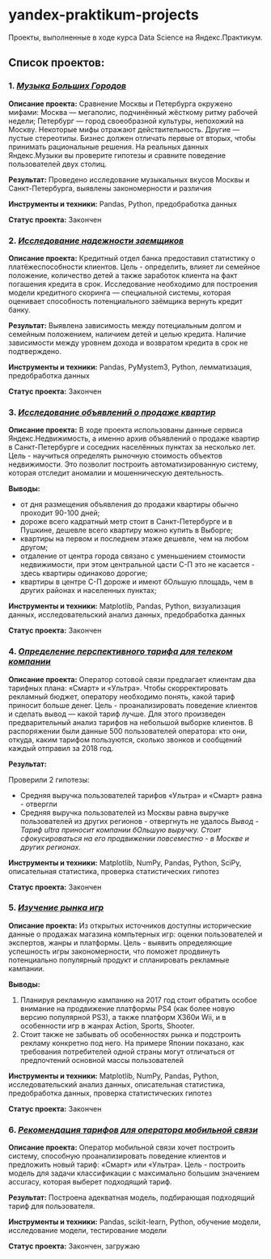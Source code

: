 # yandex-praktikum-projects
Проекты, выполненные в ходе курса Data Science на Яндекс.Практикум.

## Список проектов:
### 1. [*Музыка Больших Городов*](https://github.com/Andbunny/Yndxprctcm/tree/main/1%20Музыка%20больших%20городов)
**Описание проекта:**
Сравнение Москвы и Петербурга окружено мифами:
Москва — мегаполис, подчинённый жёсткому ритму рабочей недели;
Петербург — город своеобразной культуры, непохожий на Москву.
Некоторые мифы отражают действительность. Другие — пустые стереотипы. Бизнес должен отличать первые от вторых, чтобы принимать рациональные решения. На реальных данных Яндекс.Музыки вы проверите гипотезы и сравните поведение пользователей двух столиц.

**Результат:**
Проведено исследование музыкальных вкусов Москвы и Санкт-Петербурга, выявлены закономерности и различия

**Инструменты и техники:**
Pandas, Python, предобработка данных

**Статус проекта:**
Закончен
  
### 2. [*Исследование надежности заемщиков*](https://github.com/Andbunny/Yndxprctcm/tree/main/2%20Исследование%20надёжности%20заёмщиков)
**Описание проекта:**
Кредитный отдел банка предоставил статистику о платёжеспособности клиентов. Цель - определить, влияет ли семейное положение, количество детей а также заработок клиента на факт погашения кредита в срок. Исследование необходимо для построения модели кредитного скоринга — специальной системы, которая оценивает способность потенциального заёмщика вернуть кредит банку.

**Результат:**
Выявлена зависимость между потециальным долгом и семейным положением, наличием детей и целью кредита. Наличие зависимости между уровнем дохода и возвратом кредита в срок не подтверждено.

**Инструменты и техники:**
Pandas, PyMystem3, Python, лемматизация, предобработка данных

**Статус проекта:**
Закончен

### 3. [*Исследование объявлений о продаже квартир*](https://github.com/Andbunny/Yndxprctcm/tree/main/3%20Исследование%20объявлений%20о%20продаже%20квартир)
**Описание проекта:**
В ходе проекта использованы данные сервиса Яндекс.Недвижимость, а именно архив объявлений о продаже квартир в Санкт-Петербурге и соседних населённых пунктах за несколько лет. Цель - научиться определять рыночную стоимость объектов недвижимости. Это позволит построить автоматизированную систему, которая отследит аномалии и мошенническую деятельность.

**Выводы:**

- от дня размещения объявления до продажи квартиры обычно проходит 90-100 дней;
- дороже всего кадратный метр стоит в Санкт-Петербурге и в Пушкине, дешевле всего квартиру можно купить в Выборге;
- квартиры на первом и последнем этаже дешевле, чем на любом другом;
- отдаление от центра города связано с уменьшением стоимости недвижимости, при этом центральной цасти С-П это не касается - здесь квартиры одинаково дорогие;
- квартиры в центре С-П дороже и имеют бОльшую площадь, чем в других районах и населенных пунктах;

**Инструменты и техники:**
Matplotlib, Pandas, Python, визуализация данных, исследовательский анализ данных, предобработка данных

**Статус проекта:**
Закончен

### 4. [*Определение перспективного тарифа для телеком компании*](https://github.com/Andbunny/Yndxprctcm/tree/main/4%20Определение%20перспективного%20тарифа%20для%20телеком-компании)
**Описание проекта:**
Оператор сотовой связи предлагает клиентам два тарифных плана: «Смарт» и «Ультра». Чтобы скорректировать рекламный бюджет, оператору необходимо понять, какой тариф приносит больше денег. Цель - проанализировать поведение клиентов и сделать вывод — какой тариф лучше. Для этого произведен предварительный анализ тарифов на небольшой выборке клиентов. В распоряжении были данные 500 пользователей оператора: кто они, откуда, каким тарифом пользуются, сколько звонков и сообщений каждый отправил за 2018 год.

**Результат:**

Проверили 2 гипотезы:

- Средняя выручка пользователей тарифов «Ультра» и «Смарт» равна - отвергли
- Средняя выручка пользователей из Москвы равна выручке пользователей из других регионов - отвергнуть не удалось
*Вывод - Тариф ultra приносит компании бОльшую выручку. Стоит сфокусироваться на его продвижении повсеместно - в Москве и других регионах.*

**Инструменты и техники:**
Matplotlib, NumPy, Pandas, Python, SciPy, описательная статистика, проверка статистических гипотез

**Статус проекта:**
Закончен

### 5. [*Изучение рынка игр*](https://github.com/Andbunny/Yndxprctcm/tree/main/5%20Сборный%20проект%20Изучение%20рынка%20игр)
**Описание проекта:**
Из открытых источников доступны исторические данные о продажах магазина компьтерных игр: оценки пользователей и экспертов, жанры и платформы. Цель - выявить определяющие успешность игры закономерности, что поможет продвинуть потенциально популярный продукт и спланировать рекламные кампании.

**Выводы:**

1. Планируя рекламную кампанию на 2017 год стоит обратить особое внимание на продвижение платформы PS4 (как более новую версию популярной PS3), а также платформ X360и Wii, и в особенности игр в жанрах Action, Sports, Shooter.
2. Стоит также не забывать об особенностях рынка и подстроить рекламу конкретно под него. На примере Японии показано, как требования потребителей одной страны могут отличаться от предпочтений основной массы пользователей

**Инструменты и техники:**
Matplotlib, NumPy, Pandas, Python, исследовательский анализ данных, описательная статистика, предобработка данных, проверка статистических гипотез

**Статус проекта:**
Закончен

### 6. [*Рекомендация тарифов для оператора мобильной связи*](https://github.com/Andbunny/Yndxprctcm/tree/main/6%20Рекомендация%20тарифов%20для%20оператора%20мобильной%20связи)
**Описание проекта:**
Оператор мобильной связи хочет построить систему, способную проанализировать поведение клиентов и предложить новый тариф: «Смарт» или «Ультра». Цель - построить модель для задачи классификации с максимально большим значением accuracy, которая выберет подходящий тариф.

**Результат:**
Построена адекватная модель, подбирающая подходящий тариф для пользователя.

**Инструменты и техники:**
Pandas, scikit-learn, Python, обучение модели, исследование модели, тестирование модели

**Статус проекта:**
Закончен, загружаю